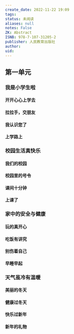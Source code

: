 ```yaml
---
create_date: 2022-11-22 19:09
tags: 
status: 未阅读
aliases: null
notes: False
ZK: Abstract
ISNB: 978-7-107-31205-2
publisher: 人民教育出版社
author: 
uid: 
---
```


## 第一单元

### 我是小学生啦

#### 开开心心上学去
#### 拉拉手，交朋友
#### 我认识您了
#### 上学路上

### 校园生活真快乐

#### 我们的校园
#### 校园里的号令
#### 课间十分钟
#### 上课了

### 家中的安全与健康

#### 玩的真开心
#### 吃饭有讲究
#### 别伤着自己
#### 早睡早起

### 天气虽冷有温暖

#### 美丽的冬天
#### 健康过冬天
#### 快乐过新年
#### 新年的礼物